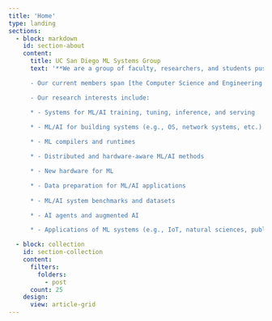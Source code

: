 ```yaml
---
title: 'Home'
type: landing
sections:
  - block: markdown
    id: section-about
    content:
      title: UC San Diego ML Systems Group
      text: '**We are a group of faculty, researchers, and students pushing the frontiers of systems for machine learning (ML) and artificial intelligence (AI) and their applications**.

      - Our current members span [the Computer Science and Engineering Department](https://cse.ucsd.edu/) (CSE) and [the Halıcıoğlu Data Science Institute](https://datascience.ucsd.edu/) (HDSI) [the Computer Science and Engineering Department](https://cse.ucsd.edu/) at [the University of California, San Diego](https://ucsd.edu/). We invite all interested people to join our seminar mailing list. 

      - Our research interests include:

      * - Systems for ML/AI training, tuning, inference, and serving
  
      * - ML/AI for building systems (e.g., OS, network systems, etc.)

      *	- ML compilers and runtimes

      *	- Distributed and hardware-aware ML/AI methods

      *	- New hardware for ML

      *	- Data preparation for ML/AI applications
 
      *	- ML/AI system benchmarks and datasets

      *	- AI agents and augmented AI

      *	- Applications of ML systems (e.g., IoT, natural sciences, public health, etc.)'

  - block: collection
    id: section-collection
    content:
      filters:
        folders:
          - post
      count: 25
    design:
      view: article-grid
---
```

